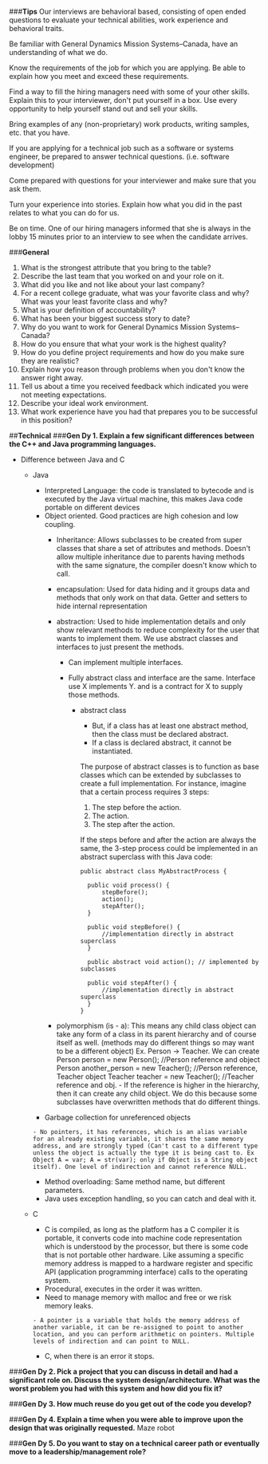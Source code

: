 ###**Tips**
Our interviews are behavioral based, consisting of open ended questions to evaluate your technical abilities, work experience and behavioral traits.

Be familiar with General Dynamics Mission Systems–Canada, have an understanding of what we do.

Know the requirements of the job for which you are applying. Be able to explain how you meet and exceed these requirements.

Find a way to fill the hiring managers need with some of your other skills. Explain this to your interviewer, don't put yourself in a box. Use every opportunity to help yourself stand out and sell your skills.

Bring examples of any (non-proprietary) work products, writing samples, etc. that you have.

If you are applying for a technical job such as a software or systems engineer, be prepared to answer technical questions. (i.e. software development)

Come prepared with questions for your interviewer and make sure that you ask them.

Turn your experience into stories. Explain how what you did in the past relates to what you can do for us.

Be on time. One of our hiring managers informed that she is always in the lobby 15 minutes prior to an interview to see when the candidate arrives.

###**General**
1. What is the strongest attribute that you bring to the table?
2. Describe the last team that you worked on and your role on it.
3. What did you like and not like about your last company?
4. For a recent college graduate, what was your favorite class and why? What was your least favorite class and why?
5. What is your definition of accountability?
6. What has been your biggest success story to date?
7. Why do you want to work for General Dynamics Mission Systems–Canada?
8. How do you ensure that what your work is the highest quality?
9. How do you define project requirements and how do you make sure they are realistic?
10. Explain how you reason through problems when you don't know the answer right away.
11. Tell us about a time you received feedback which indicated you were not meeting expectations.
12. Describe your ideal work environment.
13. What work experience have you had that prepares you to be successful in this position?


##**Technical**
###**Gen Dy 1. Explain a few significant differences between the C++ and Java programming languages.**
  - Difference between Java and C
    - Java
      - Interpreted Language: the code is translated to bytecode and is executed by the Java virtual machine, this makes Java code portable on different devices
      - Object oriented. Good practices are high cohesion and low coupling.
        - Inheritance: Allows subclasses to be created from super classes that share a set of attributes and methods.
          Doesn't allow multiple inheritance due to parents having methods with the same signature, the compiler doesn't know which to call.
        - encapsulation: Used for data hiding and it groups data and methods that only work on that data.
          Getter and setters to hide internal representation
        - abstraction: Used to hide implementation details and only show relevant methods to reduce complexity for the user that wants to implement them. We use abstract classes and interfaces to just present the methods.
          - Can implement multiple interfaces.
          - Fully abstract class and interface are the same. Interface use X implements Y. and is a contract for X to supply those methods.

            - abstract class
              - But, if a class has at least one abstract method, then the class must be declared abstract.
              - If a class is declared abstract, it cannot be instantiated.

              The purpose of abstract classes is to function as base classes which can be extended by subclasses to create a full implementation. For instance, imagine that a certain process requires 3 steps:
               1. The step before the action.
               2. The action.
               3. The step after the action.

               If the steps before and after the action are always the same, the 3-step process could be implemented in an abstract superclass with this Java code:
              ```
              public abstract class MyAbstractProcess {

                public void process() {
                    stepBefore();
                    action();
                    stepAfter();
                }

                public void stepBefore() {
                    //implementation directly in abstract superclass
                }

                public abstract void action(); // implemented by subclasses

                public void stepAfter() {
                    //implementation directly in abstract superclass
                }
              }
              ```

        - polymorphism (is - a): This means any child class object can take any form of a class in its parent hierarchy and of course itself as well. (methods may do different things so may want to be a different object)
          Ex. Person -> Teacher.
            We can create
              Person person = new Person(); //Person reference and object
              Person another_person = new Teacher(); //Person reference, Teacher object
              Teacher teacher = new Teacher(); //Teacher reference and obj.
              - If the reference is higher in the hierarchy, then it can create any child object. We do this because some subclasses have overwritten methods that do different things.
      - Garbage collection for unreferenced objects
      ```
      - No pointers, it has references, which is an alias variable for an already existing variable, it shares the same memory address, and are strongly typed (Can't cast to a different type unless the object is actually the type it is being cast to. Ex Object A = var; A = str(var); only if Object is a String object itself). One level of indirection and cannot reference NULL.
      ```
      - Method overloading: Same method name, but different parameters.
      - Java uses exception handling, so you can catch and deal with it.

    - C
      - C is compiled, as long as the platform has a C compiler it is portable, it converts code into machine code representation which is understood by the processor, but there is some code that is not portable other hardware. Like assuming a specific memory address is mapped to a hardware register and specific API (application programming interface) calls to the operating system.
      - Procedural, executes in the order it was written.
      - Need to manage memory with malloc and free or we risk memory leaks.
      ```
      - A pointer is a variable that holds the memory address of another variable, it can be re-assigned to point to another location, and you can perform arithmetic on pointers. Multiple levels of indirection and can point to NULL.
      ```
      - C, when there is an error it stops.

###**Gen Dy 2. Pick a project that you can discuss in detail and had a significant role on. Discuss the system design/architecture. What was the worst problem you had with this system and how did you fix it?**

###**Gen Dy 3. How much reuse do you get out of the code you develop?**


###**Gen Dy 4. Explain a time when you were able to improve upon the design that was originally requested.**
  Maze robot

###**Gen Dy 5. Do you want to stay on a technical career path or eventually move to a leadership/management role?**
